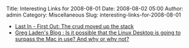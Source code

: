 Title: Interesting Links for 2008-08-01
Date: 2008-08-02 05:00
Author: admin
Category: Miscellaneous
Slug: interesting-links-for-2008-08-01

-   [Last In - First Out: The crud moved up the stack][]
-   [Greg Laden's Blog : Is it possible that the Linux Desktop is going
    to surpass the Mac in use? And why or why not?][]

  [Last In - First Out: The crud moved up the stack]: http://lastinfirstout.blogspot.com/2008/08/crud-moved-up-stack.html
  [Greg Laden's Blog : Is it possible that the Linux Desktop is going to
  surpass the Mac in use? And why or why not?]: http://scienceblogs.com/gregladen/2008/07/is_it_possible_that_the_linux.php
